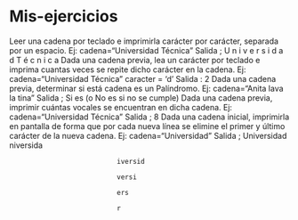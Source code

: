# Mis-ejercicios
Leer una cadena por teclado e imprimirla carácter por carácter, separada por un espacio.
Ej: cadena=“Universidad Técnica”
Salida ;  U n i v e r s i d a d   T é c n i c a
Dada una cadena previa, lea un carácter por teclado e imprima cuantas veces se repite dicho carácter en la cadena.
Ej: cadena=“Universidad Técnica”
     caracter = ‘d’
Salida :  2
Dada una cadena previa, determinar si está cadena es un Palíndromo.
Ej: cadena=“Anita lava la tina”
Salida ;  Si es (o No es si no se cumple)
Dada una cadena previa, imprimir cuántas vocales se encuentran en dicha cadena.
Ej: cadena=“Universidad Técnica”
Salida ;  8
Dada una cadena inicial, imprimirla en pantalla de forma que por cada nueva línea se elimine el primer y último carácter de la nueva cadena.
Ej: cadena=“Universidad”
Salida ;   Universidad
                              niversida

                               iversid

                               versi

                               ers

                               r

